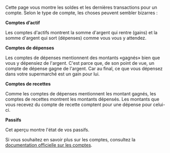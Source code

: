 Cette page vous montre les soldes et les dernières transactions pour un compte. Selon le type de compte, les choses peuvent sembler bizarres :

**Comptes d’actif**

Les comptes d'actifs montrent la somme d'argent qui rentre (gains) et la somme d'argent qui sort (dépenses) comme vous vous y attendez.

**Comptes de dépenses**

Les comptes de dépenses mentionnent des montants «gagnés» bien que vous y dépensiez de l'argent. C'est parce que, de son point de vue, un compte de dépense gagne de l'argent. Car au final, ce que vous dépensez dans votre supermarché est un gain pour lui.

**Comptes de recettes**

Comme les comptes de dépenses mentionnent les montant gagnés, les comptes de recettes montrent les montants dépensés. Les montants que vous recevez du compte de recette comptent pour une dépense pour celui-ci.

**Passifs**

Cet aperçu montre l'état de vos passifs.

Si vous souhaitez en savoir plus sur les comptes, consultez la [documentation officielle sur les comptes](https://docs.firefly-iii.org/concepts/accounts).